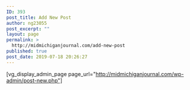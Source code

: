 ```yaml
---
ID: 393
post_title: Add New Post
author: ng23055
post_excerpt: ""
layout: page
permalink: >
  http://midmichiganjournal.com/add-new-post
published: true
post_date: 2019-07-18 20:26:27
---
```

[vg_display_admin_page page_url="http://midmichiganjournal.com/wp-admin/post-new.php"]